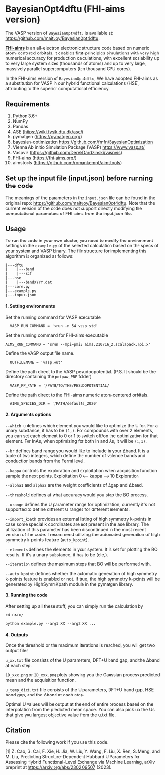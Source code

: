 # BayesianOpt4dftu (FHI-aims version) #

The VASP version of `BayesianOpt4dftu` is available at: https://github.com/maituoy/BayesianOpt4dftu.

**[FHI-aims](https://fhi-aims.org/)** is an all-electron electronic structure code based on numeric atom-centered orbitals. It enables first-principles simulations with very high numerical accuracy for production calculations, with excellent scalability up to very large system sizes (thousands of atoms) and up to very large, massively parallel supercomputers (ten thousand CPU cores).

In the FHI-aims version of `BayesianOpt4dftu`, We have adopted FHI-aims as a substitution for VASP in our hybrid functional calculations (HSE), attributing to the superior computational efficiency.

## Requirements ##

1. Python 3.6+
2. NumPy
3. Pandas
4. ASE (https://wiki.fysik.dtu.dk/ase/)
5. pymatgen (https://pymatgen.org/)
6. bayesian-optimization https://github.com/fmfn/BayesianOptimization
7. Vienna Ab initio Simulation Package (VASP) https://www.vasp.at/
8. Vaspvis (https://github.com/DerekDardzinski/vaspvis)
9. FHI-aims (https://fhi-aims.org/)
10. aimstools (https://github.com/romankempt/aimstools)


## Set up the input file (input.json) before running the code 

The meanings of the parameters in the `input.json` file can be found in the original repo: https://github.com/maituoy/BayesianOpt4dftu. Note that the current version of the code does not support directly modifying the computational parameters of FHI-aims from the input.json file.

## Usage
To run the code in your own cluster, you need to modify the environment settings in the `example.py` of the selected calculation based on the specs of your system and VASP binary. The file structure for implementing this algorithm is organized as follows:
```
|---dftu
|    |---band
|    |---scf
|---hse                    
|    |---bandXYYY.dat       
|---core.py
|---example.py              
|---input.json   
```

#### 1. Setting environments
  
  Set the running command for VASP executable
  
      VASP_RUN_COMMAND = 'srun -n 54 vasp_std'

  Set the running command for FHI-aims executable

    AIMS_RUN_COMMAND = 'srun --mpi=pmi2 aims.210716_2.scalapack.mpi.x'
      
  Define the VASP output file name.
      
      OUTFILENAME = 'vasp.out'
      
  Define the path direct to the VASP pesudoopotential. (P.S. It should be the directory containing the `potpaw_PBE` folder)
      
      VASP_PP_PATH = '/PATH/TO/THE/PESUDOPOTENTIAL/'
      
  Define the path direct to the FHI-aims numeric atom-centered orbitals. 

      AIMS_SPECIES_DIR = '/PATH/defaults_2020'


#### 2. Arguments options

  `--which_u` defines which element you would like to optimize the U for. For a unary substance, it has to be `(1,)`. For compounds with over 2 elements, you can set each element to 0 or 1 to switch off/on the optimization for that element. For InAs, when optimizing for both In and As, it will be `(1,1)`.
  
  `--br` defines band range you would like to include in your Δband. It is a tuple of two integers, which define the number of valence bands and conduction bands from the Fermi level.
  
  `--kappa` controls the exploration and exploitation when acquisition function sample the next points. Exploitation 0 <-- kappa --> 10 Exploration
  
  `--alpha1` and `alpha2` are the weight coefficients of Δgap and Δband.
  
  `--threshold` defines at what accuracy would you stop the BO process.
  
  `--urange` defines the U parameter range for optimization, currently it's not supported to define different U ranges for different elements.
  
  `--import_kpath` provides an external listing of high symmetry k-points in case some special k coordinates are not present in the ase library. The utilization of this parameter has been discontinued in the most recent version of the code. I recommend utilizing the automated generation of high symmetry k-points feature (`auto_kpoint`).
  
  `--elements` defines the elements in your system. It is set for plotting the BO results. If it's a unary substance, it has to be (ele,).
  
  `--iteration` defines the maximum steps that BO will be performed with.

  `--auto_kpoint` defines whether the automatic generation of high symmetry k-points feature is enabled or not. If true, the high symmetry k-points will be generated by HighSymmKpath module in the pymatgen library.

#### 3. Running the code

  After setting up all these stuff, you can simply run the calculation by
  
  `cd PATH/`
  
  `python example.py --arg1 XX --arg2 XX ...`
  
#### 4. Outputs

  Once the threshold or the maximum iterations is reached, you will get two output files
  
  `u_xx.txt` file consists of the U parameters, DFT+U band gap, and the Δband at each step.
  
  `1D_xxx.png` or `2D_xxx.png` plots showing you the Gaussian process predicted mean and the acquisition function.

  `u_temp_dict.txt` file consists of the U parameters, DFT+U band gap, HSE band gap, and the Δband at each step.
  
  Optimal U values will be output at the end of entire process based on the interpolation from the predicted mean space. You can also pick up the Us that give you largest objective value from the u.txt file.

## Citation
Please cite the following work if you use this code.

[1] Z. Cao, G. Cai, F. Xie, H. Jia, W. Liu, Y. Wang, F. Liu, X. Ren, S. Meng, and M. Liu, Predicting Structure-Dependent Hubbard U Parameters for Assessing Hybrid Functional-Level Exchange via Machine Learning, arXiv preprint at https://arxiv.org/abs/2302.09507 (2023).








